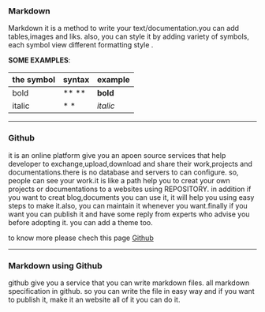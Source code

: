 ### Markdown

Markdown it is a method to write your text/documentation.you can add tables,images and liks. 
also, you can style it by adding variety of symbols, each symbol view different formatting style .

**SOME EXAMPLES**:

the symbol| syntax | example
----------|--------|--------
bold|** **| **bold**
italic|*  *  | *italic*

  

 -----------------------------------------------------
 
 ### Github
 
 it is an online platform give you an apoen source services that help developer to exchange,upload,download and share their work,projects and documentations.there is no database and servers to can configure.
 so, people can see your work.it is like a path help you to creat your own projects or documentations to a websites using REPOSITORY.
 in addition if you want to creat blog,documents you can use it, it will help you using easy steps to make it.also, you can maintain it whenever you want.finally if you want you can publish it and have some reply from experts who advise you before adopting it. you can add a theme too.
 
to know more please chech this page [Github](https://github.com)

-----------------------------------------------------


### Markdown using Github

github give you a service that you can write markdown files. all markdown specification in github. so you can write the file in easy way and if you want to publish it, make it an website all of it you can do it.

